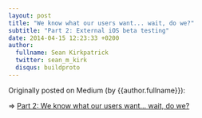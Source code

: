 ```yaml
---
layout: post
title: "We know what our users want... wait, do we?"
subtitle: "Part 2: External iOS beta testing"
date: 2014-04-15 12:23:33 +0200
author:
  fullname: Sean Kirkpatrick
  twitter: sean_m_kirk
  disqus: buildproto
---
```


Originally posted on Medium (by {{author.fullname}}):

=> [Part 2: We know what our users want... wait, do we?](https://medium.com/proto-venture-technology/we-know-what-our-users-want-wait-do-we-ced67cfc5970#.vwxp1d1x7)